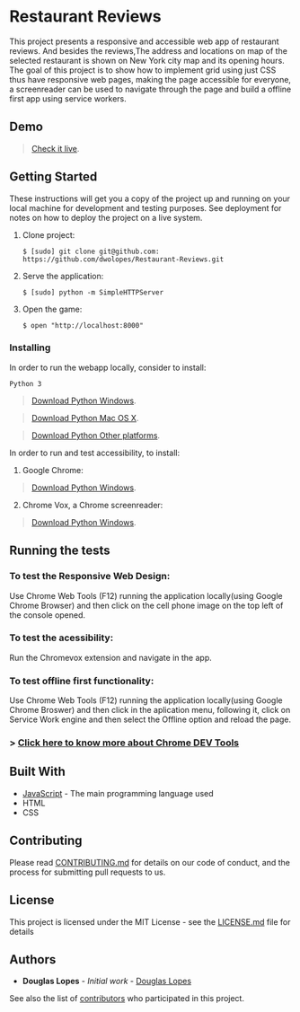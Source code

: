 # Restaurant Reviews

This project presents a responsive and accessible web app of restaurant reviews. And besides the reviews,The address and locations on map of the selected restaurant is shown on New York city map and its opening hours. The goal of this project is to show how to implement grid using just CSS thus have responsive web pages, making the page accessible for everyone, a screenreader can be used to navigate through the page and build a offline first app using service workers.

## Demo

> [Check it live](https://dwolopes.github.io/Restaurant-Reviews/).

## Getting Started

These instructions will get you a copy of the project up and running on your local machine for development and testing purposes. See deployment for notes on how to deploy the project on a live system.


1. Clone project:

    ```
    $ [sudo] git clone git@github.com: https://github.com/dwolopes/Restaurant-Reviews.git

2. Serve the application:

    ```
    $ [sudo] python -m SimpleHTTPServer
    ```
3. Open the game:

    ```
    $ open "http://localhost:8000"
    ```

### Installing

In order to run the webapp locally, consider to install:

    Python 3

> [Download Python Windows](https://www.python.org/downloads/windows/).

> [Download Python Mac OS X](https://www.python.org/downloads/mac-osx/).

> [Download Python Other platforms](https://www.python.org/download/other/).

In order to run and test accessibility, to install:

1. Google Chrome:

> [Download Python Windows](https://www.google.com.br/chrome/index.html).

2. Chrome Vox, a Chrome screenreader:

> [Download Python Windows](http://www.chromevox.com/installing.html).


## Running the tests

### To test the Responsive Web Design:

Use Chrome Web Tools (F12) running the application locally(using Google Chrome Browser) and then click on the cell phone image on the top left of the console opened.

### To test the acessibility:

Run the Chromevox extension and navigate in the app.

### To test offline first functionality:

Use Chrome Web Tools (F12) running the application locally(using Google Chrome Broswer) and then click in the aplication menu, following it, click on Service Work engine and then select the Offline option and reload the page.


### > [Click here to know more about Chrome DEV Tools](https://developers.google.com/web/tools/chrome-devtools/)

## Built With

* [JavaScript](https://www.javascript.com/) - The main programming language used
* HTML
* CSS

## Contributing

Please read [CONTRIBUTING.md](./CONTRIBUTING.md) for details on our code of conduct, and the process for submitting pull requests to us.

## License

This project is licensed under the MIT License - see the [LICENSE.md](./LICENSE.md) file for details

## Authors

* **Douglas Lopes** - *Initial work* - [Douglas Lopes](https://github.com/dwolopes)

See also the list of [contributors](https://github.com/dwolopes/Restaurant-Reviews/graphs/contributors) who participated in this project.